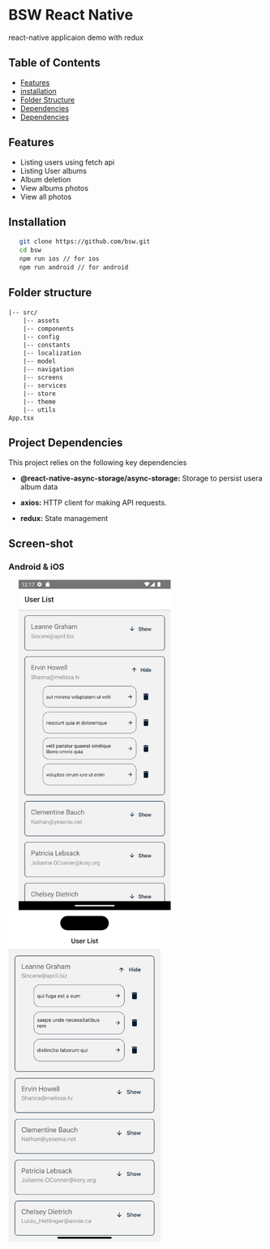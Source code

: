 # BSW React Native

react-native applicaion demo with redux

## Table of Contents

- [Features](#features)
- [installation](#installation)
- [Folder Structure](#folder-structure)
- [Dependencies](#project-dependencies)
- [Dependencies](#screen-shot)

## Features

- Listing users using fetch api
- Listing User albums
- Album deletion
- View albums photos
- View all photos

## Installation

```bash
   git clone https://github.com/bsw.git
   cd bsw
   npm run ios // for ios
   npm run android // for android  
```

## Folder structure
    |-- src/
        |-- assets 
        |-- components
        |-- config
        |-- constants
        |-- localization
        |-- model  
        |-- navigation
        |-- screens
        |-- services
        |-- store
        |-- theme
        |-- utils
    App.tsx

## Project Dependencies

This project relies on the following key dependencies

- **@react-native-async-storage/async-storage:** Storage to persist usera album data  

- **axios:** HTTP client for making API requests.

- **redux:** State management

## Screen-shot 
### Android & iOS
<p float="left">
  <img src="./wiki/android.png" width="300" hspace="20" />
  <img src="./wiki/ios.png" width="300" />
</p>
